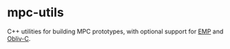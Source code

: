 # mpc-utils
C++ utilities for building MPC prototypes, with optional support for [EMP](https://github.com/emp-toolkit/emp-tool) and [Obliv-C](https://github.com/samee/obliv-c).
